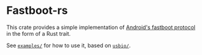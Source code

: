 # Fastboot-rs

This crate provides a simple implementation of [Android's fastboot protocol](
https://android.googlesource.com/platform/system/core/+/master/fastboot/README.md)
in the form of a Rust trait.

See [`examples/`](examples/) for how to use it, based on [`usbio/`](usbio/).
